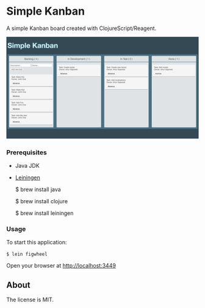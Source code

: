 
# Simple Kanban

A simple Kanban board created with ClojureScript/Reagent.

![screenshot](screenshot.png)

### Prerequisites

* Java JDK
* [Leiningen](http://leiningen.org/)

    $ brew install java

    $ brew install clojure
    
    $ brew install leiningen

### Usage

To start this application:

    $ lein figwheel

Open your browser at [http://localhost:3449](http://localhost:3449)

## About

The license is MIT.